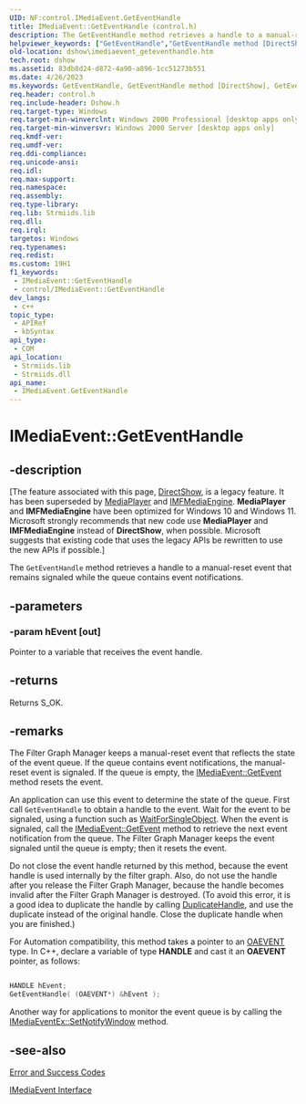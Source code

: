 ```yaml
---
UID: NF:control.IMediaEvent.GetEventHandle
title: IMediaEvent::GetEventHandle (control.h)
description: The GetEventHandle method retrieves a handle to a manual-reset event that remains signaled while the queue contains event notifications.
helpviewer_keywords: ["GetEventHandle","GetEventHandle method [DirectShow]","GetEventHandle method [DirectShow]","IMediaEvent interface","IMediaEvent interface [DirectShow]","GetEventHandle method","IMediaEvent.GetEventHandle","IMediaEvent::GetEventHandle","IMediaEventGetEventHandle","control/IMediaEvent::GetEventHandle","dshow.imediaevent_geteventhandle"]
old-location: dshow\imediaevent_geteventhandle.htm
tech.root: dshow
ms.assetid: 83db8d24-d872-4a90-a896-1cc51273b551
ms.date: 4/26/2023
ms.keywords: GetEventHandle, GetEventHandle method [DirectShow], GetEventHandle method [DirectShow],IMediaEvent interface, IMediaEvent interface [DirectShow],GetEventHandle method, IMediaEvent.GetEventHandle, IMediaEvent::GetEventHandle, IMediaEventGetEventHandle, control/IMediaEvent::GetEventHandle, dshow.imediaevent_geteventhandle
req.header: control.h
req.include-header: Dshow.h
req.target-type: Windows
req.target-min-winverclnt: Windows 2000 Professional [desktop apps only]
req.target-min-winversvr: Windows 2000 Server [desktop apps only]
req.kmdf-ver: 
req.umdf-ver: 
req.ddi-compliance: 
req.unicode-ansi: 
req.idl: 
req.max-support: 
req.namespace: 
req.assembly: 
req.type-library: 
req.lib: Strmiids.lib
req.dll: 
req.irql: 
targetos: Windows
req.typenames: 
req.redist: 
ms.custom: 19H1
f1_keywords:
 - IMediaEvent::GetEventHandle
 - control/IMediaEvent::GetEventHandle
dev_langs:
 - c++
topic_type:
 - APIRef
 - kbSyntax
api_type:
 - COM
api_location:
 - Strmiids.lib
 - Strmiids.dll
api_name:
 - IMediaEvent.GetEventHandle
---
```


# IMediaEvent::GetEventHandle


## -description

\[The feature associated with this page, [DirectShow](/windows/win32/directshow/directshow), is a legacy feature. It has been superseded by [MediaPlayer](/uwp/api/Windows.Media.Playback.MediaPlayer) and [IMFMediaEngine](/windows/win32/api/mfmediaengine/nn-mfmediaengine-imfmediaengine). **MediaPlayer** and **IMFMediaEngine** have been optimized for Windows 10 and Windows 11. Microsoft strongly recommends that new code use **MediaPlayer** and **IMFMediaEngine** instead of **DirectShow**, when possible. Microsoft suggests that existing code that uses the legacy APIs be rewritten to use the new APIs if possible.\]

The <code>GetEventHandle</code> method retrieves a handle to a manual-reset event that remains signaled while the queue contains event notifications.

## -parameters

### -param hEvent [out]

Pointer to a variable that receives the event handle.

## -returns

Returns S_OK.

## -remarks

The Filter Graph Manager keeps a manual-reset event that reflects the state of the event queue. If the queue contains event notifications, the manual-reset event is signaled. If the queue is empty, the <a href="/windows/desktop/api/control/nf-control-imediaevent-getevent">IMediaEvent::GetEvent</a> method resets the event.

An application can use this event to determine the state of the queue. First call <code>GetEventHandle</code> to obtain a handle to the event. Wait for the event to be signaled, using a function such as <a href="/windows/desktop/api/synchapi/nf-synchapi-waitforsingleobject">WaitForSingleObject</a>. When the event is signaled, call the <a href="/windows/desktop/api/control/nf-control-imediaevent-getevent">IMediaEvent::GetEvent</a> method to retrieve the next event notification from the queue. The Filter Graph Manager keeps the event signaled until the queue is empty; then it resets the event.

Do not close the event handle returned by this method, because the event handle is used internally by the filter graph. Also, do not use the handle after you release the Filter Graph Manager, because the handle becomes invalid after the Filter Graph Manager is destroyed. (To avoid this error, it is a good idea to duplicate the handle by calling <a href="/windows/desktop/api/handleapi/nf-handleapi-duplicatehandle">DuplicateHandle</a>, and use the duplicate instead of the original handle. Close the duplicate handle when you are finished.)

For Automation compatibility, this method takes a pointer to an <a href="/windows/desktop/DirectShow/oaevent">OAEVENT</a> type. In C++, declare a variable of type <b>HANDLE</b> and cast it an <b>OAEVENT</b> pointer, as follows:


```cpp

HANDLE hEvent;
GetEventHandle( (OAEVENT*) &hEvent );

```


Another way for applications to monitor the event queue is by calling the <a href="/windows/desktop/api/control/nf-control-imediaeventex-setnotifywindow">IMediaEventEx::SetNotifyWindow</a> method.

## -see-also

<a href="/windows/desktop/DirectShow/error-and-success-codes">Error and Success Codes</a>



<a href="/windows/desktop/api/control/nn-control-imediaevent">IMediaEvent Interface</a>